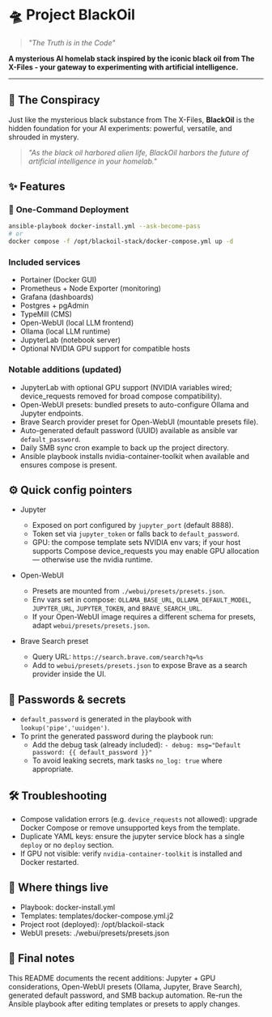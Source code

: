 # 🛸 Project BlackOil

> *"The Truth is in the Code"*

**A mysterious AI homelab stack inspired by the iconic black oil from The X-Files - your gateway to experimenting with artificial intelligence.**

---

## 🎯 The Conspiracy

Just like the mysterious black substance from The X-Files, **BlackOil** is the hidden foundation for your AI experiments: powerful, versatile, and shrouded in mystery. 

> *"As the black oil harbored alien life, BlackOil harbors the future of artificial intelligence in your homelab."*

## ✨ Features

### 🚀 **One-Command Deployment**
```bash
ansible-playbook docker-install.yml --ask-become-pass
# or
docker compose -f /opt/blackoil-stack/docker-compose.yml up -d
```

### Included services
- Portainer (Docker GUI)
- Prometheus + Node Exporter (monitoring)
- Grafana (dashboards)
- Postgres + pgAdmin
- TypeMill (CMS)
- Open-WebUI (local LLM frontend)
- Ollama (local LLM runtime)
- JupyterLab (notebook server)
- Optional NVIDIA GPU support for compatible hosts

### Notable additions (updated)
- JupyterLab with optional GPU support (NVIDIA variables wired; device_requests removed for broad compose compatibility).
- Open-WebUI presets: bundled presets to auto-configure Ollama and Jupyter endpoints.
- Brave Search provider preset for Open-WebUI (mountable presets file).
- Auto-generated default password (UUID) available as ansible var `default_password`.
- Daily SMB sync cron example to back up the project directory.
- Ansible playbook installs nvidia-container-toolkit when available and ensures compose is present.

## ⚙️ Quick config pointers

- Jupyter
  - Exposed on port configured by `jupyter_port` (default 8888).
  - Token set via `jupyter_token` or falls back to `default_password`.
  - GPU: the compose template sets NVIDIA env vars; if your host supports Compose device_requests you may enable GPU allocation — otherwise use the nvidia runtime.

- Open-WebUI
  - Presets are mounted from `./webui/presets/presets.json`.
  - Env vars set in compose: `OLLAMA_BASE_URL`, `OLLAMA_DEFAULT_MODEL`, `JUPYTER_URL`, `JUPYTER_TOKEN`, and `BRAVE_SEARCH_URL`.
  - If your Open-WebUI image requires a different schema for presets, adapt `webui/presets/presets.json`.

- Brave Search preset
  - Query URL: `https://search.brave.com/search?q=%s`
  - Add to `webui/presets/presets.json` to expose Brave as a search provider inside the UI.

## 🔐 Passwords & secrets
- `default_password` is generated in the playbook with `lookup('pipe','uuidgen')`.
- To print the generated password during the playbook run:
  - Add the debug task (already included): `- debug: msg="Default password: {{ default_password }}"`
  - To avoid leaking secrets, mark tasks `no_log: true` where appropriate.

## 🛠 Troubleshooting
- Compose validation errors (e.g. `device_requests` not allowed): upgrade Docker Compose or remove unsupported keys from the template.
- Duplicate YAML keys: ensure the jupyter service block has a single `deploy` or no `deploy` section.
- If GPU not visible: verify `nvidia-container-toolkit` is installed and Docker restarted.

## 🧭 Where things live
- Playbook: docker-install.yml
- Templates: templates/docker-compose.yml.j2
- Project root (deployed): /opt/blackoil-stack
- WebUI presets: ./webui/presets/presets.json

## 📣 Final notes
This README documents the recent additions: Jupyter + GPU considerations, Open-WebUI presets (Ollama, Jupyter, Brave Search), generated default password, and SMB backup automation. Re-run the Ansible playbook after editing templates or presets to apply changes.